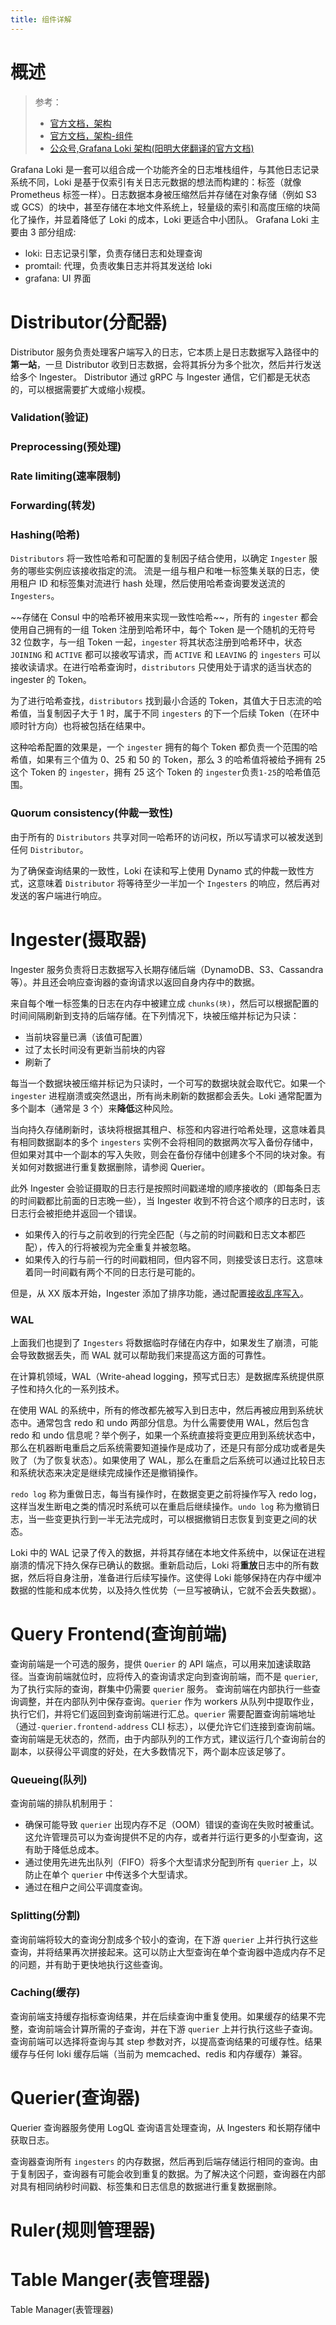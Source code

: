 ```yaml
---
title: 组件详解
---
```


# 概述

> 参考：
> - [官方文档，架构](https://grafana.com/docs/loki/latest/architecture/)
> - [官方文档，架构-组件](https://grafana.com/docs/loki/v2.6.x/fundamentals/architecture/components/)
> - [公众号,Grafana Loki 架构(阳明大佬翻译的官方文档)](https://mp.weixin.qq.com/s/dnG4Yye0cP5XtxY0VWiEDg)

Grafana Loki 是一套可以组合成一个功能齐全的日志堆栈组件，与其他日志记录系统不同，Loki 是基于仅索引有关日志元数据的想法而构建的：标签（就像 Prometheus 标签一样）。日志数据本身被压缩然后并存储在对象存储（例如 S3 或 GCS）的块中，甚至存储在本地文件系统上，轻量级的索引和高度压缩的块简化了操作，并显着降低了 Loki 的成本，Loki 更适合中小团队。
Grafana Loki 主要由 3 部分组成:

- loki: 日志记录引擎，负责存储日志和处理查询
- promtail: 代理，负责收集日志并将其发送给 loki
- grafana: UI 界面

# Distributor(分配器)

Distributor 服务负责处理客户端写入的日志，它本质上是日志数据写入路径中的**第一站**，一旦 Distributor 收到日志数据，会将其拆分为多个批次，然后并行发送给多个 Ingester。
Distributor 通过 gRPC 与 Ingester 通信，它们都是无状态的，可以根据需要扩大或缩小规模。

### Validation(验证)

### Preprocessing(预处理)

### Rate limiting(速率限制)

### Forwarding(转发)

### Hashing(哈希)

`Distributors` 将一致性哈希和可配置的复制因子结合使用，以确定 `Ingester` 服务的哪些实例应该接收指定的流。
流是一组与租户和唯一标签集关联的日志，使用租户 ID 和标签集对流进行 hash 处理，然后使用哈希查询要发送流的 `Ingesters`。

\~~存储在 Consul 中的哈希环被用来实现一致性哈希~~，所有的 `ingester` 都会使用自己拥有的一组 Token 注册到哈希环中，每个 Token 是一个随机的无符号 32 位数字，与一组 Token 一起，`ingester` 将其状态注册到哈希环中，状态 `JOINING` 和 `ACTIVE` 都可以接收写请求，而 `ACTIVE` 和 `LEAVING` 的 `ingesters` 可以接收读请求。在进行哈希查询时，`distributors` 只使用处于请求的适当状态的 ingester 的 Token。

为了进行哈希查找，`distributors` 找到最小合适的 Token，其值大于日志流的哈希值，当复制因子大于 1 时，属于不同 `ingesters` 的下一个后续 Token（在环中顺时针方向）也将被包括在结果中。

这种哈希配置的效果是，一个 `ingester` 拥有的每个 Token 都负责一个范围的哈希值，如果有三个值为 0、25 和 50 的 Token，那么 3 的哈希值将被给予拥有 25 这个 Token 的 `ingester`，拥有 25 这个 Token 的 `ingester`负责`1-25`的哈希值范围。

### Quorum consistency(仲裁一致性)

由于所有的 `Distributors` 共享对同一哈希环的访问权，所以写请求可以被发送到任何 `Distributor`。

为了确保查询结果的一致性，Loki 在读和写上使用 Dynamo 式的仲裁一致性方式，这意味着 `Distributor` 将等待至少一半加一个 `Ingesters` 的响应，然后再对发送的客户端进行响应。

# Ingester(摄取器)

Ingester 服务负责将日志数据写入长期存储后端（DynamoDB、S3、Cassandra 等）。并且还会响应查询器的查询请求以返回自身内存中的数据。

来自每个唯一标签集的日志在内存中被建立成 `chunks(块)`，然后可以根据配置的时间间隔刷新到支持的后端存储。在下列情况下，块被压缩并标记为只读：

- 当前块容量已满（该值可配置）
- 过了太长时间没有更新当前块的内容
- 刷新了

每当一个数据块被压缩并标记为只读时，一个可写的数据块就会取代它。如果一个 `ingester` 进程崩溃或突然退出，所有尚未刷新的数据都会丢失。Loki 通常配置为多个副本（通常是 3 个）来**降低**这种风险。

当向持久存储刷新时，该块将根据其租户、标签和内容进行哈希处理，这意味着具有相同数据副本的多个 `ingesters` 实例不会将相同的数据两次写入备份存储中，但如果对其中一个副本的写入失败，则会在备份存储中创建多个不同的块对象。有关如何对数据进行重复数据删除，请参阅 Querier。

此外 Ingester 会验证摄取的日志行是按照时间戳递增的顺序接收的（即每条日志的时间戳都比前面的日志晚一些），当 Ingester 收到不符合这个顺序的日志时，该日志行会被拒绝并返回一个错误。

- 如果传入的行与之前收到的行完全匹配（与之前的时间戳和日志文本都匹配），传入的行将被视为完全重复并被忽略。
- 如果传入的行与前一行的时间戳相同，但内容不同，则接受该日志行。这意味着同一时间戳有两个不同的日志行是可能的。

但是，从 XX 版本开始，Ingester 添加了排序功能，通过配置[接收乱序写入](accept-out-of-order-writes)。

### WAL

上面我们也提到了 `Ingesters` 将数据临时存储在内存中，如果发生了崩溃，可能会导致数据丢失，而 WAL 就可以帮助我们来提高这方面的可靠性。

在计算机领域，WAL（Write-ahead logging，预写式日志）是数据库系统提供原子性和持久化的一系列技术。

在使用 WAL 的系统中，所有的修改都先被写入到日志中，然后再被应用到系统状态中。通常包含 redo 和 undo 两部分信息。为什么需要使用 WAL，然后包含 redo 和 undo 信息呢？举个例子，如果一个系统直接将变更应用到系统状态中，那么在机器断电重启之后系统需要知道操作是成功了，还是只有部分成功或者是失败了（为了恢复状态）。如果使用了 WAL，那么在重启之后系统可以通过比较日志和系统状态来决定是继续完成操作还是撤销操作。

`redo log` 称为重做日志，每当有操作时，在数据变更之前将操作写入 redo log，这样当发生断电之类的情况时系统可以在重启后继续操作。`undo log` 称为撤销日志，当一些变更执行到一半无法完成时，可以根据撤销日志恢复到变更之间的状态。

Loki 中的 WAL 记录了传入的数据，并将其存储在本地文件系统中，以保证在进程崩溃的情况下持久保存已确认的数据。重新启动后，Loki 将**重放**日志中的所有数据，然后将自身注册，准备进行后续写操作。这使得 Loki 能够保持在内存中缓冲数据的性能和成本优势，以及持久性优势（一旦写被确认，它就不会丢失数据）。

# Query Frontend(查询前端)

查询前端是一个可选的服务，提供 `Querier` 的 API 端点，可以用来加速读取路径。当查询前端就位时，应将传入的查询请求定向到查询前端，而不是 `querier`, 为了执行实际的查询，群集中仍需要 `querier` 服务。
查询前端在内部执行一些查询调整，并在内部队列中保存查询。`querier` 作为 workers 从队列中提取作业，执行它们，并将它们返回到查询前端进行汇总。`querier` 需要配置查询前端地址（通过`-querier.frontend-address` CLI 标志），以便允许它们连接到查询前端。
查询前端是无状态的，然而，由于内部队列的工作方式，建议运行几个查询前台的副本，以获得公平调度的好处，在大多数情况下，两个副本应该足够了。

### Queueing(队列)

查询前端的排队机制用于：

- 确保可能导致 `querier` 出现内存不足（OOM）错误的查询在失败时被重试。这允许管理员可以为查询提供不足的内存，或者并行运行更多的小型查询，这有助于降低总成本。
- 通过使用先进先出队列（FIFO）将多个大型请求分配到所有 `querier` 上，以防止在单个 `querier` 中传送多个大型请求。
- 通过在租户之间公平调度查询。

### Splitting(分割)

查询前端将较大的查询分割成多个较小的查询，在下游 `querier` 上并行执行这些查询，并将结果再次拼接起来。这可以防止大型查询在单个查询器中造成内存不足的问题，并有助于更快地执行这些查询。

### Caching(缓存)

查询前端支持缓存指标查询结果，并在后续查询中重复使用。如果缓存的结果不完整，查询前端会计算所需的子查询，并在下游 `querier` 上并行执行这些子查询。查询前端可以选择将查询与其 step 参数对齐，以提高查询结果的可缓存性。结果缓存与任何 loki 缓存后端（当前为 memcached、redis 和内存缓存）兼容。

# Querier(查询器)

Querier 查询器服务使用 LogQL 查询语言处理查询，从 Ingesters 和长期存储中获取日志。

查询器查询所有 `ingesters` 的内存数据，然后再到后端存储运行相同的查询。由于复制因子，查询器有可能会收到重复的数据。为了解决这个问题，查询器在内部对具有相同纳秒时间戳、标签集和日志信息的数据进行重复数据删除。

# Ruler(规则管理器)

# Table Manger(表管理器)

Table Manager(表管理器)
